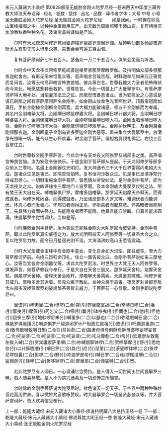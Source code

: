 宋元入藏诸大小乘经·第0828部圣无能胜金刚火陀罗尼经一卷宋西天中印度三藏传教大师法天奉诏译
· 经名 · 卷数 · 跋序
· 品名 · 品数 · 译作者字体：大号 中号 小号
圣无能胜金刚火陀罗尼经
圣无能胜金刚火陀罗尼经
　　如是我闻。一时佛在妙高山宝峰楼阁之中。以种种金宝而用庄严。出无数光周匝照曜于诸山岩。复有栴檀沉水涂香粖香种种名花。及诸宝盖铃译如是严饰。

　　尔时有天龙夜叉阿修罗乾闼婆迦楼罗紧那罗摩睺罗伽。及持明仙部多频那夜迦毗舍左有形无形末怛里众等。来集会坐可遍五百由旬。

　　复有菩萨摩诃萨七千五百人。苾刍众一万二千五百人。俱来会坐而为听法。

　　尔时会中天龙夜叉阿修罗乾闼婆迦楼罗紧那罗摩睺罗伽。及持明仙众部多频那夜迦毗舍左。有形无形末怛里众等。高声唱言苦哉苦哉。时释迦牟尼如来应正等觉而复问言。汝等云何高声唱言怖畏苦恼。彼众等白言。世尊我被大力圣者恐怖降伏而今来此。唯愿慈悲特垂救护。世尊告言。今此一切最上广大曼拏罗中。有菩萨摩诃萨得大地补处。当绍灌顶法王之位。而能觉悟善恶诸业。当为安慰汝之心意说是语已刹那之间有菩萨摩诃萨名金刚手。如金刚山放金色光普照世界。顶戴宝冠面如满月。手执金刚棒金刚橛金刚罥索。具大福力能破诸恶。领五千金刚族而为眷属。其名曰金刚难拏大将。金刚嚩日啰誐啰婆大将。金刚嚩日啰计都大将。金刚嚩日啰嚩婆娑大将。金刚儞攞嚩日啰大将。金刚啰怛曩嚩日啰大将。金刚玉呬也嚩日啰大将。金刚作讫啰嚩日啰大将。金刚摩诃嚩日啰难拏主。金刚护世明王。及金刚魔金刚频那夜迦。金刚曜童子金刚乌娑多罗迦金刚大恶等。俱来集会大曼拏罗中。放清净光照曜一切。能令众生心怀欢喜。时金刚手菩萨。偏袒右肩顶礼佛足。右绕三匝合掌住立。

　　尔时世尊敕金刚手菩萨言。今此会中有天龙夜叉阿修罗及诸部多之类。高声唱言怖畏苦恼。汝为安慰令彼快乐。于是金刚手菩萨即从座起。于天龙阿修罗等部多众前入三摩地。名最上金刚器仗光明灯。发大神通令三千大千世界雷雹闪电如大火焰。是诸众生见是事已。即除苦恼怕怖。复有恒河沙数众生。见是事已发清净梵行持戒忍辱心。一切财宝施金刚手菩萨。皆愿随从听受妙法。是时金刚手菩萨。即为天龙夜叉之众。说四谛缘生三摩地门十波罗蜜。及本金刚族大曼拏罗仪则之法。所有梵王天大自在天。嚩噜拏俱尸罗。摩噜多誐噜拏。那罗延天焰摩天帝释天。而得成就者。阿修罗乾闼婆。而得成就者。乃至诸恶部多大罗叉等。难调伏者而能调伏。怀恶心者而发善心。怀邪见者而得正见。怀嗔恚者而起慈悲。怀愚暗者而能明了。先具强力者而失强力。先能隐身者而不能隐。他真言能自禁断。自真言能求圆满。住曼拏罗中觉悟调伏。当如是等。

　　尔时佛敕金刚手菩萨。汝为宣说无能胜金刚火大陀罗尼令彼受持。金刚手菩萨。即以此陀罗尼真实威德之力。放大光明照彼天人阿修罗等一切贤圣大会之众。复以陀罗尼力故。而令日月星宿光明不现。大海涌沸妙高山王悉皆震动。

　　尔时大光焰藏金宝峰中有金刚手童女。变化自身如大炽焰。即往虚空。至大力菩萨摩诃萨前。右绕三匝归命顶礼。住立一面告彼众曰。金刚手菩萨说如来三摩地心。汝等当宜各舍金刚器仗等。求此大陀罗尼法。时世界主大梵王天人阿修罗等。俱发声言。如菩萨敕我今奉行。于是大自在天舍三股叉。那罗延天舍轮。焰摩天舍杖。俱尾啰天舍棒。帝释天舍金刚杵。摩噜拏天舍罥索。天魔舍其障难。阿修罗舍其威力。摩噜多舍其迷着。母鬼众离于散乱。龙神众离于恚毒。夜叉罗刹紧那罗毗舍左部多没啰贺摩罗刹娑鸠槃茶等皆去威力。于菩萨前一心恭敬。金刚手即说陀罗尼曰。

　　曩谟(引)啰怛曩(二合)怛啰(二合)夜(引)野曩摩室战(二合)拏嚩日啰(二合)播(引)拏曳(引)摩贺(引)药乞叉(二合)细(引)曩(引)钵哆曳(引)怛儞也(二合)他(引)怛他(引)誐多三摩(引)地驮啰尼末(引)嚩里多(二合)以瑟也(二合引)弥曀呬嚩日里(二合)俱胝罗俱胝播(引)嚩迦俱罗尸契迦闭罗计尸怛致左致祖(引)致谟(引)吒儞迦里迦(二合)致母致嚩致嚩日里(二合引)尼祢愈(二合)路隶母俱母俱酥母酥母婆啰娑啰娑普(二合)吒娑普(二合)吒娑普(二合)吒娑普(二合)吒乌儞愈(二合)帝(引)宾誐隶左致尾左致入嚩(二合)罗宾誐隶萨里嚩(二合)祢嚩誐拏钵啰(二合)贺啰拏摩(引)野(引)悉地奈(引)以计酥咙噜(引)嚩日罗(二合)具(引)尼(引)涅里(二合)荼娑啰钵啰(二合)贺啰尼啰怛曩(二合)怛啰(二合)野(引)祢迦罗部帝(引)嚩日罗(二合)驮啰尾湿嚩(二合引)娑儞迦(引)钵啰(二合)贺哆钵啰(二合)摩里那(二合)儞娑嚩(二合引)贺。

　　若此陀罗尼有人闻已。一心读诵忆念受持。是人得入一切世间出世间曼拏罗三昧。若人随喜恭敬。是人不为禁咒诸毒及一切恐怖之所恼害。

　　尔时佛敕金刚手菩萨说大陀罗尼时。欲色诸天一切天子。于空界中雨种种殊妙香花而用供养。复以微妙梵音歌咏赞叹。时大曼拏罗会一切圣贤苾刍众等。并大菩萨摩诃萨。皆大欢喜信受奉行。

上一部：乾隆大藏经·宋元入藏诸大小乘经·佛说持明藏八大总持王经一卷
下一部：乾隆大藏经·宋元入藏诸大小乘经·佛说尊胜大明王经一卷
乾隆大藏经·宋元入藏诸大小乘经·圣无能胜金刚火陀罗尼经
